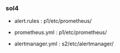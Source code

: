 ### sol4

* alert.rules : p1/etc/prometheus/

* prometheus.yml : p1/etc/prometheus/

* alertmanager.yml : s2/etc/alertmanager/
